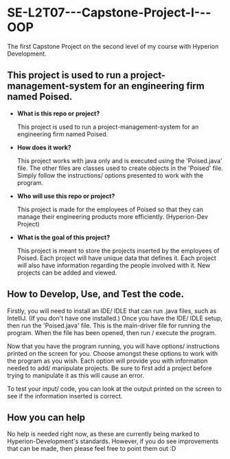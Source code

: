# SE-L2T07---Capstone-Project-I---OOP
The first Capstone Project on the second level of my course with Hyperion Development.

## This project is used to run a project-management-system for an engineering firm named Poised.


* **What is this repo or project?**

    This project is used to run a project-management-system for an engineering firm named Poised.
* **How does it work?**

    This project works with java only and is executed using the 'Poised.java' file. The other files are classes used to create objects in the 'Poised' file. Simply follow the instructions/ options presented to work with the program.
* **Who will use this repo or project?**

    This project is made for the employees of Poised so that they can manage their engineering products more efficiently. (Hyperion-Dev Project)
* **What is the goal of this project?**
    
    This project is meant to store the projects inserted by the employees of Poised. Each project will have unique data that defines it. Each project will also have information regarding the people involved with it. New projects can be added and viewed.


## How to Develop, Use, and Test the code.

Firstly, you will need to install an IDE/ IDLE that can run .java files, such as IntelliJ. (If you don't have one installed.)
Once you have the IDE/ IDLE setup, then run the 'Poised.java' file. This is the main-driver file for running the program. When the file has been opened, then run / execute the program.

Now that you have the program running, you will have options/ instructions printed on the screen for you. Choose amongst these options to work with the program as you wish. Each option will provide you with information needed to add/ manipulate projects. Be sure to first add a project before trying to manipulate it as this will cause an error.

To test your input/ code, you can look at the output printed on the screen to see if the information inserted is correct.


## How you can help

No help is needed right now, as these are currently being marked to Hyperion-Development's standards. However, if you do see improvements that can be made, then please feel free to point them out :D
